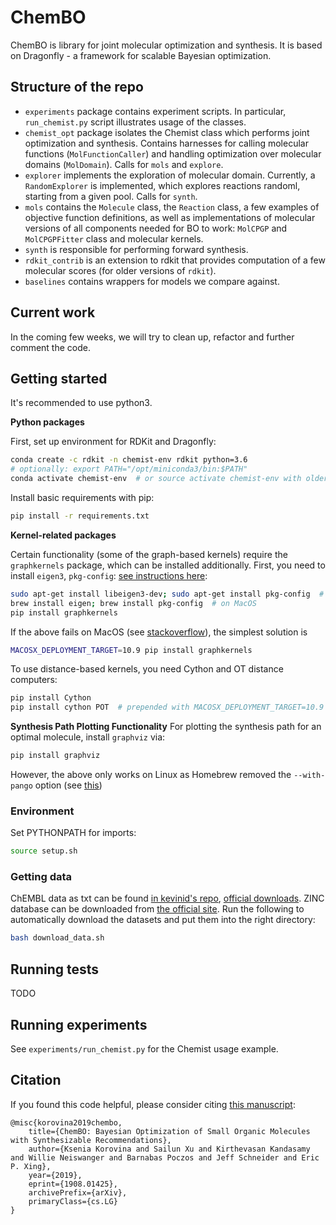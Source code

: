 # ChemBO

ChemBO is library for joint molecular optimization and synthesis. It is based on Dragonfly - a framework for scalable Bayesian optimization.

## Structure of the repo

* `experiments` package contains experiment scripts. In particular, `run_chemist.py` script illustrates usage of the classes.
* `chemist_opt` package isolates the Chemist class which performs joint optimization and synthesis. Contains harnesses for calling molecular functions (`MolFunctionCaller`) and handling optimization over molecular domains (`MolDomain`). Calls for `mols` and `explore`.
* `explorer` implements the exploration of molecular domain. Currently, a `RandomExplorer` is implemented, which explores reactions randoml, starting from a given pool. Calls for `synth`.
* `mols` contains the `Molecule` class, the `Reaction` class, a few examples of objective function definitions, as well as implementations of molecular versions of all components needed for BO to work: `MolCPGP` and `MolCPGPFitter` class and molecular kernels.
* `synth` is responsible for performing forward synthesis.
* `rdkit_contrib` is an extension to rdkit that provides computation of a few molecular scores (for older versions of `rdkit`).
* `baselines` contains wrappers for models we compare against.

## Current work

In the coming few weeks, we will try to clean up, refactor and further comment the code.

## Getting started

It's recommended to use python3.

**Python packages** 

First, set up environment for RDKit and Dragonfly:

```bash
conda create -c rdkit -n chemist-env rdkit python=3.6
# optionally: export PATH="/opt/miniconda3/bin:$PATH"
conda activate chemist-env  # or source activate chemist-env with older conda
```

Install basic requirements with pip:

```bash
pip install -r requirements.txt
```

**Kernel-related packages**

Certain functionality (some of the graph-based kernels) require the `graphkernels` package, which can be installed additionally. First, you need to install `eigen3`, `pkg-config`: [see instructions here](https://github.com/BorgwardtLab/GraphKernels):

```bash
sudo apt-get install libeigen3-dev; sudo apt-get install pkg-config  # on Linux
brew install eigen; brew install pkg-config  # on MacOS
pip install graphkernels
```

If the above fails on MacOS (see [stackoverflow](https://stackoverflow.com/questions/16229297/why-is-the-c-standard-library-not-working)), the simplest solution is

```bash
MACOSX_DEPLOYMENT_TARGET=10.9 pip install graphkernels
```

To use distance-based kernels, you need Cython and OT distance computers:

```bash
pip install Cython
pip install cython POT  # prepended with MACOSX_DEPLOYMENT_TARGET=10.9 if needed
```

**Synthesis Path Plotting Functionality**
For plotting the synthesis path for an optimal molecule, install `graphviz` via:

```bash
pip install graphviz
```

However, the above only works on Linux as Homebrew removed the `--with-pango` option (see [this](https://github.com/parrt/dtreeviz/issues/33))

### Environment

Set PYTHONPATH for imports:

```bash
source setup.sh 
```

### Getting data

ChEMBL data as txt can be found [in kevinid's repo](https://github.com/kevinid/molecule_generator/releases/), [official downloads](https://chembl.gitbook.io/chembl-interface-documentation/downloads). ZINC database can be downloaded from [the official site](http://zinc.docking.org/browse/subsets/). Run the following to automatically download the datasets and put them into the right directory:

```bash
bash download_data.sh
```

## Running tests

TODO

## Running experiments

See `experiments/run_chemist.py` for the Chemist usage example.

## Citation

If you found this code helpful, please consider citing [this manuscript](https://arxiv.org/abs/1908.01425):

```
@misc{korovina2019chembo,
    title={ChemBO: Bayesian Optimization of Small Organic Molecules with Synthesizable Recommendations},
    author={Ksenia Korovina and Sailun Xu and Kirthevasan Kandasamy and Willie Neiswanger and Barnabas Poczos and Jeff Schneider and Eric P. Xing},
    year={2019},
    eprint={1908.01425},
    archivePrefix={arXiv},
    primaryClass={cs.LG}
}
```
